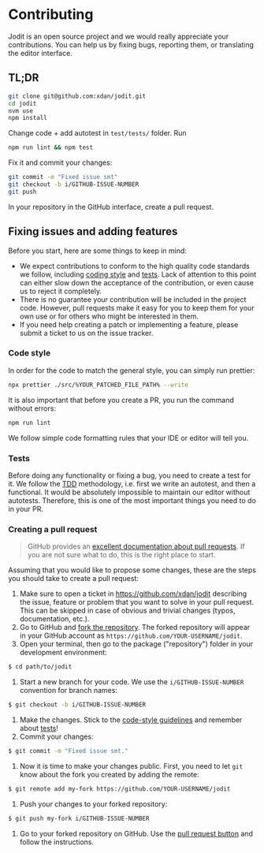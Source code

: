 # Contributing

Jodit is an open source project and we would really appreciate your contributions.
You can help us by fixing bugs, reporting them, or translating the editor interface.

## TL;DR

```bash
git clone git@github.com:xdan/jodit.git
cd jodit
nvm use
npm install
```

Change code + add autotest in `test/tests/` folder. Run

```bash
npm run lint && npm test
```

Fix it and commit your changes:

```bash
git commit -m "Fixed issue smt"
git checkout -b i/GITHUB-ISSUE-NUMBER
git push
````

In your repository in the GitHub interface, create a pull request.

## Fixing issues and adding features

Before you start, here are some things to keep in mind:

-   We expect contributions to conform to the high quality code standards we follow, including [coding style](#code-style) and [tests](#tests). Lack of attention to this point can either slow down the acceptance of the contribution, or even cause us to reject it completely.
-   There is no guarantee your contribution will be included in the project code. However, pull requests make it easy for you to keep them for your own use or for others who might be interested in them.
-   If you need help creating a patch or implementing a feature, please submit a ticket to us on the issue tracker.

### Code style

In order for the code to match the general style, you can simply run prettier:

```bash
npx prettier ./src/%YOUR_PATCHED_FILE_PATH% --write
````

It is also important that before you create a PR, you run the command without errors:

```bash
npm run lint
```

We follow simple code formatting rules that your IDE or editor will tell you.

### Tests

Before doing any functionality or fixing a bug, you need to create a test for it.
We follow the [TDD](https://en.wikipedia.orgwikiTest-driven_development) methodology, i.e. first we write an autotest, and then a functional.
It would be absolutely impossible to maintain our editor without autotests. Therefore, this is one of the most important things you need to do in your PR.

### Creating a pull request

> GitHub provides an [excellent documentation about pull requests](https://help.github.com/categories/collaborating-with-issues-and-pull-requests/). If you are not sure what to do, this is the right place to start.

Assuming that you would like to propose some changes, these are the steps you should take to create a pull request:

1. Make sure to open a ticket in https://github.com/xdan/jodit describing the issue, feature or problem that you want to solve in your pull request. This can be skipped in case of obvious and trivial changes (typos, documentation, etc.).
2. Go to GitHub and [fork the repository](https://help.github.com/articles/fork-a-repo). The forked repository will appear in your GitHub account as `https://github.com/YOUR-USERNAME/jodit`.
3. Open your terminal, then go to the package ("repository") folder in your development environment:

```bash
$ cd path/to/jodit
```

1. Start a new branch for your code. We use the `i/GITHUB-ISSUE-NUMBER` convention for branch names:

```bash
$ git checkout -b i/GITHUB-ISSUE-NUMBER
```

1. Make the changes. Stick to the [code-style guidelines](#code-style) and remember about [tests](#tests)!
2. Commit your changes:

```bash
$ git commit -m "Fixed issue smt."
```

1. Now it is time to make your changes public. First, you need to let `git` know about the fork you created by adding the remote:

```bash
$ git remote add my-fork https://github.com/YOUR-USERNAME/jodit
```

1. Push your changes to your forked repository:

```bash
$ git push my-fork i/GITHUB-ISSUE-NUMBER
```

1. Go to your forked repository on GitHub. Use the [pull request button](https://help.github.com/articles/about-pull-requests/) and follow the instructions.
